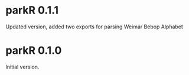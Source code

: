 # parkR 0.1.1

Updated version, added two exports for parsing Weimar Bebop Alphabet  

# parkR 0.1.0

Initial version.


